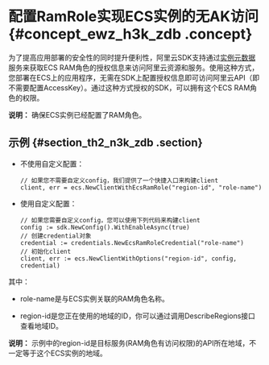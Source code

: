 # 配置RamRole实现ECS实例的无AK访问 {#concept_ewz_h3k_zdb .concept}

为了提高应用部署的安全性的同时提升便利性，阿里云SDK支持通过[实例元数据](../intl.zh-CN/用户指南/实例/实例自定义/元数据/实例元数据.md#)服务来获取ECS RAM角色的授权信息来访问阿里云资源和服务。使用这种方式，您部署在ECS上的应用程序，无需在SDK上配置授权信息即可访问阿里云API（即不需要配置AccessKey）。通过这种方式授权的SDK，可以拥有这个ECS RAM角色的权限。

**说明：** 确保ECS实例已经配置了RAM角色。

## 示例 {#section_th2_n3k_zdb .section}

-   不使用自定义配置：

    ```
    // 如果您不需要自定义config，我们提供了一个快捷入口来构建client
    client, err = ecs.NewClientWithEcsRamRole("region-id", "role-name")
    ```

-   使用自定义配置：

    ```
    // 如果您需要自定义config，您可以使用下列代码来构建client
    config := sdk.NewConfig().WithEnableAsync(true)
    // 创建credential对象
    credential := credentials.NewEcsRamRoleCredential("role-name")
    // 初始化client
    client, err := ecs.NewClientWithOptions("region-id", config, credential)
    ```


其中：

-   role-name是与ECS实例关联的RAM角色名称。

-   region-id是您正在使用的地域的ID，你可以通过调用DescribeRegions接口查看地域ID。

**说明：** 示例中的region-id是目标服务\(RAM角色有访问权限\)的API所在地域，不一定等于这个ECS实例的地域。


